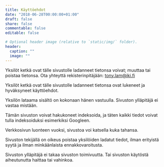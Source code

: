 ```yaml
---
title: Käyttöehdot
date: "2018-06-28T00:00:00+01:00"
draft: false
share: false
commentable: false
editable: false

# Optional header image (relative to `static/img/` folder).
header:
  caption: ""
  image: ""
---
```

Yksilöt ketkä ovat tälle sivustolle ladanneet tietonsa voivat; muuttaa tai poistaa tietonsa. Ota yhteyttä rekisterinpitäjään: tony.lam@iki.fi

Yksilöt ketkä ovat tälle sivustolle ladanneet tietonsa ovat lukeneet ja hyväksyneet käyttöehdot.

Yksilön lataama sisältö on kokonaan hänen vastuulla. Sivuston ylläpitäjä ei vastaa mistään.

Tämän sivuston voivat hakukoneet indeksoida, ja täten kaikki tiedot voivat tulla indeksoiduksi esimerkiksi Googleen.

Verkkosivun luonteen vuoksi, sivustoa voi katsella kuka tahansa.

Sivuston tekijällä on oikeus poistaa yksilöiden ladatut tiedot, ilman erityistä syytä ja ilman minkäänlaista ennakkovaroitusta.

Sivuston ylläpitäjä ei takaa sivuston toimivuutta. Tai sivuston käytöstä aiheutunutta haittaa tai vahinkoa.